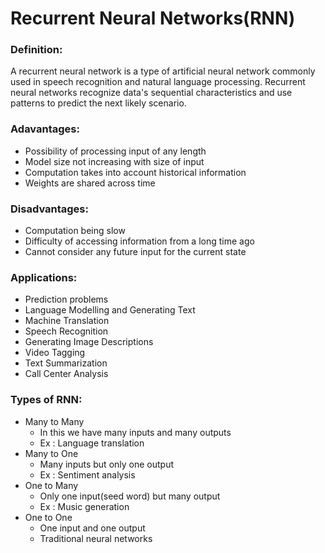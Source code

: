 # Recurrent Neural Networks(RNN)

### Definition:
A recurrent neural network is a type of artificial neural network commonly used in speech recognition and natural language processing. Recurrent neural networks recognize data's sequential characteristics and use patterns to predict the next likely scenario.

### Adavantages:
- Possibility of processing input of any length
- Model size not increasing with size of input
- Computation takes into account historical information
- Weights are shared across time

### Disadvantages:
- Computation being slow
- Difficulty of accessing information from a long time ago
- Cannot consider any future input for the current state

### Applications:
- Prediction problems
- Language Modelling and Generating Text
- Machine Translation
- Speech Recognition
- Generating Image Descriptions
- Video Tagging
- Text Summarization
- Call Center Analysis

### Types of RNN:

- Many to Many
   - In this we have many inputs and many outputs
   - Ex : Language translation
- Many to One
  - Many inputs but only one output
  - Ex : Sentiment analysis
- One to Many
  - Only one input(seed word) but many output
  - Ex : Music generation
- One to One
  - One input and one output
  - Traditional neural networks
